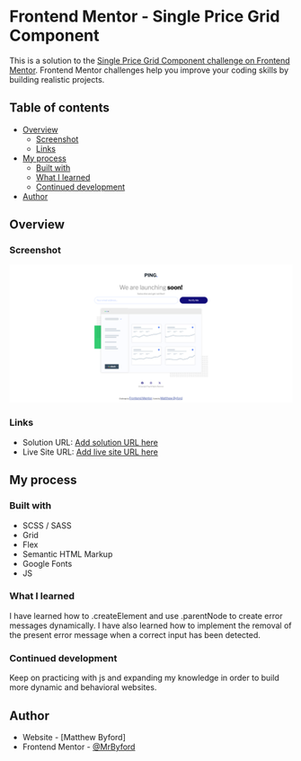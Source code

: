# Frontend Mentor - Single Price Grid Component

This is a solution to the [Single Price Grid Component challenge on Frontend Mentor](https://www.frontendmentor.io/challenges/single-price-grid-component-5ce41129d0ff452fec5abbbc). Frontend Mentor challenges help you improve your coding skills by building realistic projects. 

## Table of contents

- [Overview](#overview)
  - [Screenshot](#screenshot)
  - [Links](#links)
- [My process](#my-process)
  - [Built with](#built-with)
  - [What I learned](#what-i-learned)
  - [Continued development](#continued-development)
- [Author](#author)

## Overview

### Screenshot

![](./screenshot.png)

### Links

- Solution URL: [Add solution URL here](https://github.com/MrByford/Front_End_Mentor_Projects/tree/main/Ping_Coming_Soon_Page)
- Live Site URL: [Add live site URL here](https://mrbyford.github.io/Front_End_Mentor_Projects/Ping_Coming_Soon_Page/ping_coming_soon_page.html)

## My process

### Built with

- SCSS / SASS
- Grid
- Flex
- Semantic HTML Markup
- Google Fonts
- JS

### What I learned

I have learned how to .createElement and use .parentNode to create error messages dynamically. I have also learned how to implement the removal of the present error message when a correct input has been detected. 

### Continued development

Keep on practicing with js and expanding my knowledge in order to build more dynamic and behavioral websites. 

## Author

- Website - [Matthew Byford]
- Frontend Mentor - [@MrByford](https://www.frontendmentor.io/profile/MrByford)
